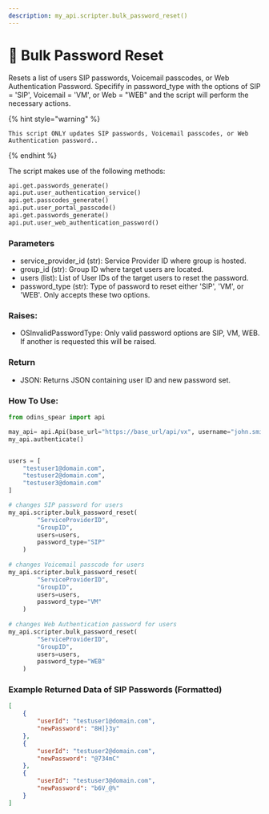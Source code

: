 ```yaml
---
description: my_api.scripter.bulk_password_reset()
---
```


# 🔑 Bulk Password Reset

Resets a list of users SIP passwords, Voicemail passcodes, or Web Authentication Password. Specifify in password\_type with the options of SIP = 'SIP', Voicemail = 'VM', or Web = "WEB" and the script will perform the necessary actions.

{% hint style="warning" %}
```
This script ONLY updates SIP passwords, Voicemail passcodes, or Web Authentication password..
```
{% endhint %}

The script makes use of the following methods:

```python
api.get.passwords_generate()
api.put.user_authentication_service()
api.get.passcodes_generate()
api.put.user_portal_passcode()
api.get.passwords_generate()
api.put.user_web_authentication_password()
```

### Parameters&#x20;

* service\_provider\_id (str): Service Provider ID where group is hosted.&#x20;
* group\_id (str): Group ID where target users are located.&#x20;
* users (list): List of User IDs of the target users to reset the password.&#x20;
* password\_type (str): Type of password to reset either 'SIP', 'VM', or 'WEB'. Only accepts these two options.

### Raises:

* OSInvalidPasswordType: Only valid password options are SIP, VM, WEB. If another is requested this will be raised.

### Return

* JSON: Returns JSON containing user ID and new password set.&#x20;

### How To Use:

```python
from odins_spear import api

may_api= api.Api(base_url="https://base_url/api/vx", username="john.smith", password="ODIN_INSTANCE_1")
my_api.authenticate()


users = [
    "testuser1@domain.com",
    "testuser2@domain.com",
    "testuser3@domain.com"
]

# changes SIP password for users
my_api.scripter.bulk_password_reset(
        "ServiceProviderID",
        "GroupID",
        users=users,
        password_type="SIP"   
    )
    
# changes Voicemail passcode for users
my_api.scripter.bulk_password_reset(
        "ServiceProviderID",
        "GroupID",
        users=users,
        password_type="VM"   
    )
    
# changes Web Authentication password for users
my_api.scripter.bulk_password_reset(
        "ServiceProviderID",
        "GroupID",
        users=users,
        password_type="WEB"   
    )
```

### Example Returned Data of SIP Passwords (Formatted)

```json
[
    {
        "userId": "testuser1@domain.com",
        "newPassword": "8H]}3y"
    },
    {
        "userId": "testuser2@domain.com",
        "newPassword": "@734mC"
    },
    {
        "userId": "testuser3@domain.com",
        "newPassword": "b6V_@%"
    }
]
```
